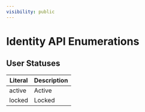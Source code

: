 ```yaml
---
visibility: public
---
```

Identity API Enumerations
===============

User Statuses
-----

Literal       | Description
--------------|------------
active | Active
locked | Locked
